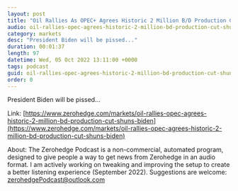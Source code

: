```yaml
---
layout: post
title: "Oil Rallies As OPEC+ Agrees Historic 2 Million B/D Production Cut, Shuns Biden"
audio: oil-rallies-opec-agrees-historic-2-million-bd-production-cut-shuns-biden-0
category: markets
desc: "President Biden will be pissed..."
duration: 00:01:37
length: 97
datetime: Wed, 05 Oct 2022 13:11:00 +0000
tags: podcast
guid: oil-rallies-opec-agrees-historic-2-million-bd-production-cut-shuns-biden-0
order: 0
---
```

President Biden will be pissed...

Link: [https://www.zerohedge.com/markets/oil-rallies-opec-agrees-historic-2-million-bd-production-cut-shuns-biden](https://www.zerohedge.com/markets/oil-rallies-opec-agrees-historic-2-million-bd-production-cut-shuns-biden)

About: The Zerohedge Podcast is a non-commercial, automated program, designed to give people a way to get news from Zerohedge in an audio format.  I am actively working on tweaking and improving the setup to create a better listening experience (September 2022).  Suggestions are welcome: [zerohedgePodcast@outlook.com](mailto:zerohedgePodcast@outlook.com)